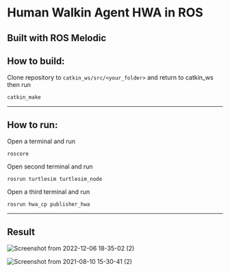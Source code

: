 # Human Walkin Agent HWA in ROS
Built with ROS Melodic
---

## How to build:
Clone repository to `catkin_ws/src/<your_folder>` and return to catkin_ws then run
```
catkin_make
```
---

## How to run:
Open a terminal and run
```
roscore
```
Open second terminal and run
```
rosrun turtlesim turtlesim_node
```
Open a third terminal and run
```
rosrun hwa_cp publisher_hwa
```
---

## Result

![Screenshot from 2022-12-06 18-35-02 (2)](https://user-images.githubusercontent.com/66317048/205975684-6ccc6a7a-e7f4-4393-8b15-6e5f56d60cb0.png)

![Screenshot from 2021-08-10 15-30-41 (2)](https://user-images.githubusercontent.com/66317048/205975708-b6f1b99a-6fce-4838-8477-61b94950c574.png)
